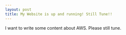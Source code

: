 ```yaml
---
layout: post
title: My Website is up and running! Still Tune!!
---
```

I want to write some content about AWS.
Please still tune.
